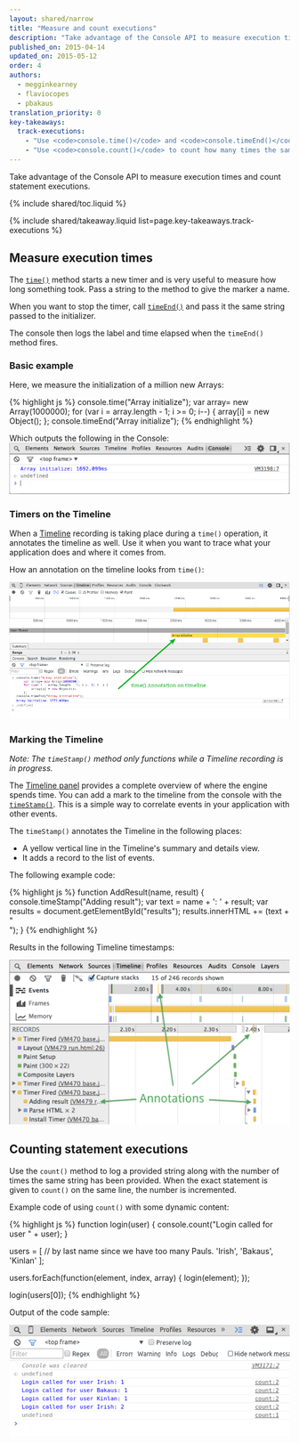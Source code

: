```yaml
---
layout: shared/narrow
title: "Measure and count executions"
description: "Take advantage of the Console API to measure execution times and count statement executions."
published_on: 2015-04-14
updated_on: 2015-05-12
order: 4
authors:
  - megginkearney
  - flaviocopes
  - pbakaus
translation_priority: 0
key-takeaways:
  track-executions:
    - "Use <code>console.time()</code> and <code>console.timeEnd()</code> to track time elapsed between code execution points."
    - "Use <code>console.count()</code> to count how many times the same string is passed to a function."
---
```


<p class="intro">
  Take advantage of the Console API to measure execution times and count statement executions.
</p>

{% include shared/toc.liquid %}

{% include shared/takeaway.liquid list=page.key-takeaways.track-executions %}

## Measure execution times

The [`time()`](./console-api#consoletimelabel) method starts a new timer and is very useful to measure how long something took. Pass a string to the method to give the marker a name.

When you want to stop the timer, call [`timeEnd()`](./console-api#consoletimeendlabel) and pass it the same string passed to the initializer.

The console then logs the label and time elapsed when the `timeEnd()` method fires.

### Basic example

Here, we measure the initialization of a million new Arrays:

{% highlight js %}
console.time("Array initialize");
var array= new Array(1000000);
for (var i = array.length - 1; i >= 0; i--) {
    array[i] = new Object();
};
console.timeEnd("Array initialize");
{% endhighlight %}

Which outputs the following in the Console:
![Time elapsed](images/track-executions-time-duration.png)

### Timers on the Timeline

When a [Timeline](/web/tools/chrome-devtools/profile/evaluate-performance/timeline-tool) recording is taking place during a `time()` operation, it annotates the timeline as well. Use it when you want to trace what your application does and where it comes from.

How an annotation on the timeline looks from `time()`:

![Time annotation on timeline](images/track-executions-time-annotation-on-timeline.png)

### Marking the Timeline

*Note: The `timeStamp()` method only functions while a Timeline recording is in progress.*

The [Timeline panel](/web/tools/chrome-devtools/profile/evaluate-performance/timeline-tool) provides a complete overview of where the engine spends time.
You can add a mark to the timeline from the console with the [`timeStamp()`](./console-api#consoletimestamplabel). This is a simple way to correlate events in your application with other events.

The `timeStamp()` annotates the Timeline in the following places:

- A yellow vertical line in the Timeline's summary and details view.
- It adds a record to the list of events.

The following example code:

{% highlight js %}
function AddResult(name, result) {
    console.timeStamp("Adding result");
    var text = name + ': ' + result;
    var results = document.getElementById("results");
    results.innerHTML += (text + "<br>");
}
{% endhighlight %}

Results in the following Timeline timestamps:

![Timestamps in the timeline](images/track-executions-timestamp2.png)

## Counting statement executions

Use the `count()` method to log a provided string along with the number of times the same string has been provided. When the exact statement is given to `count()` on the same line, the number is incremented.

Example code of using `count()` with some dynamic content:

{% highlight js %}
function login(user) {
    console.count("Login called for user " + user);
}

users = [ // by last name since we have too many Pauls.
    'Irish',
    'Bakaus',
    'Kinlan'
];

users.forEach(function(element, index, array) {
    login(element);
});

login(users[0]);
{% endhighlight %}

Output of the code sample:

![console.count() example output](images/track-executions-console-count.png)


